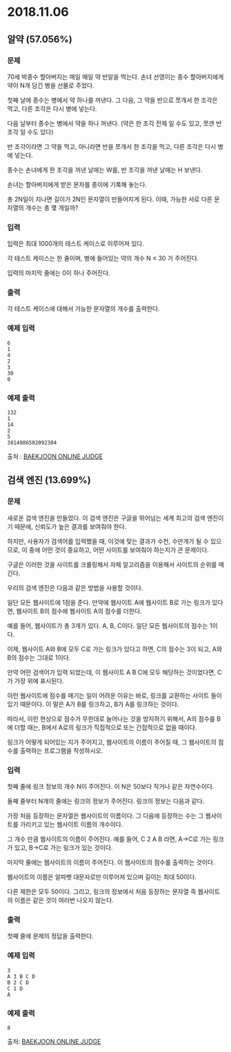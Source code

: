 # 2018.11.06

## 알약 (57.056%)

### 문제

70세 박종수 할아버지는 매일 매일 약 반알을 먹는다. 손녀 선영이는 종수 할아버지에게 약이 N개 담긴 병을 선물로 주었다.

첫째 날에 종수는 병에서 약 하나를 꺼낸다. 그 다음, 그 약을 반으로 쪼개서 한 조각은 먹고, 다른 조각은 다시 병에 넣는다.

다음 날부터 종수는 병에서 약을 하나 꺼낸다. (약은 한 조각 전체 일 수도 있고, 쪼갠 반 조각 일 수도 있다) 

반 조각이라면 그 약을 먹고, 아니라면 반을 쪼개서 한 조각을 먹고, 다른 조각은 다시 병에 넣는다.

종수는 손녀에게 한 조각을 꺼낸 날에는 W를, 반 조각을 꺼낸 날에는 H 보낸다. 

손녀는 할아버지에게 받은 문자를 종이에 기록해 놓는다. 

총 2N일이 지나면 길이가 2N인 문자열이 만들어지게 된다. 이때, 가능한 서로 다른 문자열의 개수는 총 몇 개일까?

### 입력

입력은 최대 1000개의 테스트 케이스로 이루어져 있다. 

각 테스트 케이스는 한 줄이며, 병에 들어있는 약의 개수 N ≤ 30 가 주어진다.

입력의 마지막 줄에는 0이 하나 주어진다.

### 출력

각 테스트 케이스에 대해서 가능한 문자열의 개수를 출력한다.

### 예제 입력 
```
6
1
4
2
3
30
0
```

### 예제 출력

```
132
1
14
2
5
3814986502092304
```

출처 : [BAEKJOON ONLINE JUDGE](https://www.acmicpc.net/problem/4811)


## 검색 엔진 (13.699%) 

### 문제
새로운 검색 엔진을 만들었다. 이 검색 엔진은 구글을 뛰어넘는 세계 최고의 검색 엔진이기 때문에, 신뢰도가 높은 결과를 보여줘야 한다. 

하지만, 사용자가 검색어를 입력했을 때, 이것에 맞는 결과가 수천, 수만개가 될 수 있으므로, 이 중에 어떤 것이 중요하고, 어떤 사이트를 보여줘야 하는지가 큰 문제이다.

구글은 이러한 것을 사이트를 크롤링해서 자체 알고리즘을 이용해서 사이트의 순위를 매긴다.

우리의 검색 엔진은 다음과 같은 방법을 사용할 것이다.

일단 모든 웹사이트에 1점을 준다. 만약에 웹사이트 A에 웹사이트 B로 가는 링크가 있다면, 웹사이트 B의 점수에 웹사이트 A의 점수를 더한다.

예를 들어, 웹사이트가 총 3개가 있다. A, B, C이다. 일단 모든 웹사이트의 점수는 1이다. 

이제, 웹사이트 A와 B에 모두 C로 가는 링크가 있다고 하면, C의 점수는 3이 되고, A와 B의 점수는 그대로 1이다. 

만약 어떤 검색어가 입력 되었는데, 이 웹사이트 A B C에 모두 해당하는 것이었다면, C가 가장 위에 표시된다.

이런 웹사이트에 점수를 매기는 일이 어려운 이유는 바로, 링크를 교환하는 사이트 들이 있기 때문이다. 이 말은 A가 B를 링크하고, B가 A를 링크하는 것이다. 

따라서, 이런 현상으로 점수가 무한대로 늘어나는 것을 방지하기 위해서, A의 점수를 B에 더할 때는, B에서 A로의 링크가 직접적으로 또는 간접적으로 없을 때이다.

링크가 어떻게 되어있는 지가 주어지고, 웹사이트의 이름이 주어질 때, 그 웹사이트의 점수를 출력하는 프로그램을 작성하시오.
 

### 입력

첫째 줄에 링크 정보의 개수 N이 주어진다. 이 N은 50보다 작거나 같은 자연수이다. 

둘째 줄부터 N개의 줄에는 링크의 정보가 주어진다. 링크의 정보는 다음과 같다. 

가장 처음 등장하는 문자열은 웹사이트의 이름이다. 그 다음에 등장하는 수는 그 웹사이트를 가리키고 있는 웹사이트 이름의 개수이다. 

그 개수 만큼 웹사이트의 이름이 주어진다. 예를 들어, C 2 A B 라면, A->C로 가는 링크가 있고, B->C로 가는 링크가 있는 것이다.

마지막 줄에는 웹사이트의 이름이 주어진다. 이 웹사이트의 점수를 출력하는 것이다. 

웹사이트의 이름은 알파벳 대문자로만 이루어져 있으며 길이는 최대 50이다. 

다른 제한은 모두 50이다. 그리고, 링크의 정보에서 처음 등장하는 문자열 즉 웹사이트의 이름은 같은 것이 여러번 나오지 않는다.

### 출력

첫째 줄에 문제의 정답을 출력한다.

### 예제 입력

```
3
A 3 B C D
B 2 C D
C 1 D
A
```


### 예제 출력

```
8
```

출처: [BAEKJOON ONLINE JUDGE](https://www.acmicpc.net/problem/1108)

